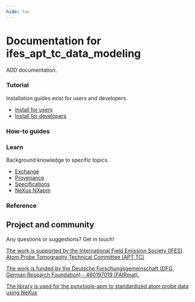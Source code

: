```yaml
---
hide: toc
---
```


# Documentation for ifes_apt_tc_data_modeling

ADD documentation.

<div markdown="block" class="home-grid">
<div markdown="block"> 

### Tutorial

Installation guides exist for users and developers.

- [Install for users](tutorial/install_user.md)
- [Install for developers](tutorial/install_devs.md)

</div>
<div markdown="block">

### How-to guides

<!-- How-to guides provide step-by-step instructions for a wide range of tasks, with the overarching topics:-->

</div>

<div markdown="block">

### Learn

Background knowledge to specific topics.

- [Exchange](explanation/learn.md)
- [Provenance](explanation/provenance.md)
- [Specifications](explanation/suggestions.md)
- [NeXus NXapm](explanation/nxapm.md)

</div>
<div markdown="block">

### Reference

<!-- ONE PURPOSE SENTENCE -->

</div>
</div>

<h2>Project and community</h2>

Any questions or suggestions? Get in touch!

[The work is supported by the International Field Emission Society (IFES) Atom Probe Tomography Technical Committee (APT TC)](https://fieldemission.org/article.php?id=technical_committee)

[The work is funded by the Deutsche Forschungsgemeinschaft (DFG, German Research Foundation) - 460197019 (FAIRmat).](https://gepris.dfg.de/gepris/projekt/460197019?language=en)

[The library is used for the pynxtools-apm to standardized atom probe data using NeXus](https://www.github.com/FAIRmat-NFDI/pynxtools-apm.git)
